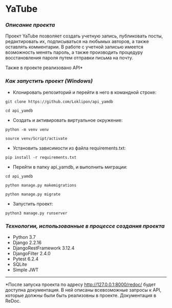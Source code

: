 # **YaTube**

### _Описание проекта_
Проект YaTube позволяет создать учетную запись, публиковать посты, редактировать их, подписываться на любымых авторов, а также оставлять комментарии. В работе с учетной записью имеется возможность менять пароль, а также производить процедуру восстановления пароля путем отправки письма на почту.

Также в проекте реализовано API*

### _Как запустить проект (Windows)_ 
* Клонировать репозиторий и перейти в него в командной строке:
```
git clone https://github.com/Loklipon/api_yamdb
```
```
cd api_yamdb
```
* Создать и активировать виртуальное окружение:
```
python -m venv venv
```
```
source venv/Script/activate
```
* Установить зависимости из файла requirements.txt:
```
pip install -r requirements.txt
```
* Перейти в папку api_yamdb, и выполнить миграции:
```
cd api_yamdb
```
```
python manage.py makemigrations
```
```
python manage.py migrate
```
* Запустить проект:
```
python3 manage.py runserver
```

### _Технологии, использованные в процессе создания проекта_
- Python 3.7
- Django 2.2.16
- DjangoRestFramework 3.12.4
- DjangoFilter 2.4.0
- Pytest 6.2.4
- SQLite
- Simple JWT

---
*После запуска проекта по адресу http://127.0.0.1:8000/redoc/ будет доступна документация. В ней описаны всевозможные запросы к API, которые должны были быть реализовны в проекте. Документация в ReDoc.
